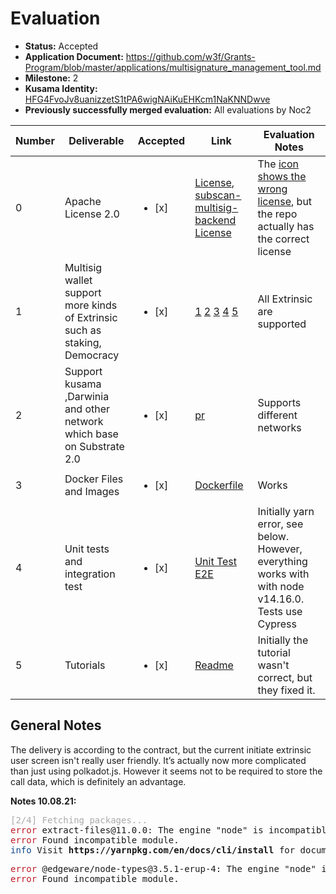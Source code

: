 # Evaluation

- **Status:** Accepted
- **Application Document:** https://github.com/w3f/Grants-Program/blob/master/applications/multisignature_management_tool.md
- **Milestone:** 2
- **Kusama Identity:** [HFG4FvoJv8uanizzetS1tPA6wigNAiKuEHKcm1NaKNNDwve](https://polkascan.io/pre/kusama/account/HFG4FvoJv8uanizzetS1tPA6wigNAiKuEHKcm1NaKNNDwve)
- **Previously successfully merged evaluation:** All evaluations by Noc2

| Number | Deliverable                                                                | Accepted               | Link                                                                                                                                                                                                                                                                                                                                                                                                                                                                                                                               | Evaluation Notes                                                                                                                                                 |
| ------ | -------------------------------------------------------------------------- | ---------------------- | ---------------------------------------------------------------------------------------------------------------------------------------------------------------------------------------------------------------------------------------------------------------------------------------------------------------------------------------------------------------------------------------------------------------------------------------------------------------------------------------------------------------------------------- | ---------------------------------------------------------------------------------------------------------------------------------------------------------------- |
| 0      | Apache License 2.0                                                         | <ul><li>[x] </li></ul> | [License](https://github.com/itering/subscan-multisig-react/blob/master/LICENSE), [subscan-multisig-backend License](https://github.com/itering/subscan-multisig-backend/blob/master/LICENSE)                                                                                                                                                                                                                                                                                                                                      | The [icon shows the wrong license](https://github.com/itering/subscan-multisig-react#subscan-multisig-ui---react), but the repo actually has the correct license |
| 1      | Multisig wallet support more kinds of Extrinsic such as staking, Democracy | <ul><li>[x] </li></ul> | [1](https://github.com/itering/subscan-multisig-react/commit/51bf80353820f989733aa0e9f188848691c7600c) [2](https://github.com/itering/subscan-multisig-react/commit/8dd5602fa53f502fff34d52cc3d41bfcf3e05cd4) [3](https://github.com/itering/subscan-multisig-react/commit/eec95e36cc40ade15c5fcf5c5edde0b08cef2b41) [4](https://github.com/itering/subscan-multisig-react/commit/6f111c7a75d28ae0eab8e15b5bca14a9bff55521) [5](https://github.com/itering/subscan-multisig-react/commit/2f3e638d6d7197ea35a2592405c6026750c9a8ff) | All Extrinsic are supported                                                                                                                                      |
| 2      | Support kusama ,Darwinia and other network which base on Substrate 2.0     | <ul><li>[x] </li></ul> | [pr](https://github.com/itering/subscan-multisig-react/commit/20d2630204189756b1d5df831e79dba46343a252)                                                                                                                                                                                                                                                                                                                                                                                                                            | Supports different networks                                                                                                                                      |
| 3      | Docker Files and Images                                                    | <ul><li>[x] </li></ul> | [Dockerfile](https://github.com/itering/subscan-multisig-react/blob/master/Dockerfile)                                                                                                                                                                                                                                                                                                                                                                                                                                             | Works                                                                                                                                                            |
| 4      | Unit tests and integration test                                            | <ul><li>[x] </li></ul> | [Unit Test](https://github.com/itering/subscan-multisig-react/tree/master/src/__tests__) [E2E](https://github.com/itering/subscan-multisig-react/tree/master/cypress)                                                                                                                                                                                                                                                                                                                                                              | Initially yarn error, see below. However, everything works with with node v14.16.0. Tests use Cypress                                                            |
| 5      | Tutorials                                                                  | <ul><li>[x] </li></ul> | [Readme](https://github.com/itering/subscan-multisig-react/blob/master/README.md)                                                                                                                                                                                                                                                                                                                                                                                                                                                  | Initially the tutorial wasn't correct, but they fixed it.                                                                                                        |

## General Notes

The delivery is according to the contract, but the current initiate extrinsic user screen isn't really user friendly. It’s actually now more complicated than just using polkadot.js. However it seems not to be required to store the call data, which is definitely an advantage.

**Notes 10.08.21:**

<pre><font color="#AAAAAA">[2/4] Fetching packages...</font>
<font color="#C01C28">error</font> extract-files@11.0.0: The engine &quot;node&quot; is incompatible with this module. Expected version &quot;^12.20 || &gt;= 14.13&quot;. Got &quot;14.9.0&quot;
<font color="#C01C28">error</font> Found incompatible module.
<font color="#12488B">info</font> Visit <b>https://yarnpkg.com/en/docs/cli/install</b> for documentation about this command.
</pre>

<pre><font color="#C01C28">error</font> @edgeware/node-types@3.5.1-erup-4: The engine &quot;node&quot; is incompatible with this module. Expected version &quot;^14.0.0&quot;. Got &quot;16.6.1&quot;
<font color="#C01C28">error</font> Found incompatible module.
</pre>
